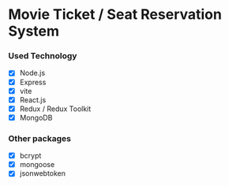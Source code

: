 # Movie Ticket / Seat Reservation System

### Used Technology

- [x] Node.js
- [x] Express
- [x] vite
- [x] React.js
- [x] Redux / Redux Toolkit
- [x] MongoDB

### Other packages

- [x] bcrypt
- [x] mongoose
- [x] jsonwebtoken
